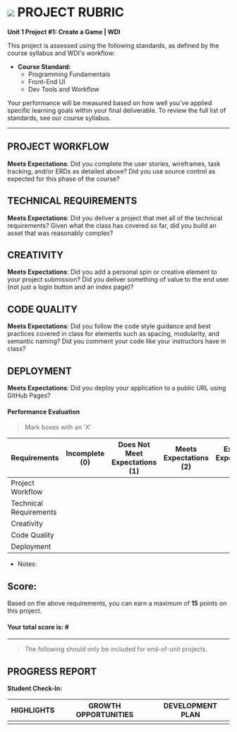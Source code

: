 # ![](https://ga-dash.s3.amazonaws.com/production/assets/logo-9f88ae6c9c3871690e33280fcf557f33.png) PROJECT RUBRIC
**Unit 1 Project #1: Create a Game | WDI** 	 						

This project is assessed using the following standards, as defined by the course syllabus and WDI's workflow:

- **Course Standard:**
  - Programming Fundamentals
  - Front-End UI
  - Dev Tools and Workflow


Your performance will be measured based on how well you've applied specific learning goals within your final deliverable. To review the full list of standards, see our course syllabus.

---

## PROJECT WORKFLOW
**Meets Expectations**: Did you complete the user stories, wireframes, task tracking, and/or ERDs as detailed above? Did you use source control as expected for this phase of the course?
## TECHNICAL REQUIREMENTS
**Meets Expectations**: Did you deliver a project that met all of the technical requirements? Given what the class has covered so far, did you build an asset that was reasonably complex?
## CREATIVITY
**Meets Expectations**: Did you add a personal spin or creative element to your project submission? Did you deliver something of value to the end user (not just a login button and an index page)?
## CODE QUALITY
**Meets Expectations**: Did you follow the code style guidance and best practices covered in class for elements such as spacing, modularity, and semantic naming? Did you comment your code like your instructors have in class?
## DEPLOYMENT
**Meets Expectations**: Did you deploy your application to a public URL using GitHub Pages?

#### Performance Evaluation
> Mark boxes with an 'X'

| Requirements | Incomplete (0) | Does Not Meet Expectations (1) | Meets Expectations (2) | Exceeds Expectations (3) |
|---|---|---|---|---|
| Project Workflow | | | | |
| Technical Requirements | | | | |
| Creativity  | | | | |
| Code Quality | | | | |
| Deployment | | | | |


- Notes:



## Score:
Based on the above requirements, you can earn a maximum of  **15**  points on this project.

#### Your total score is: **#**


---

> The following should only be included for end-of-unit projects.

## PROGRESS REPORT
**Student Check-In:**

|HIGHLIGHTS|GROWTH OPPORTUNITIES|DEVELOPMENT PLAN|
|---|---|---|
| | | |
